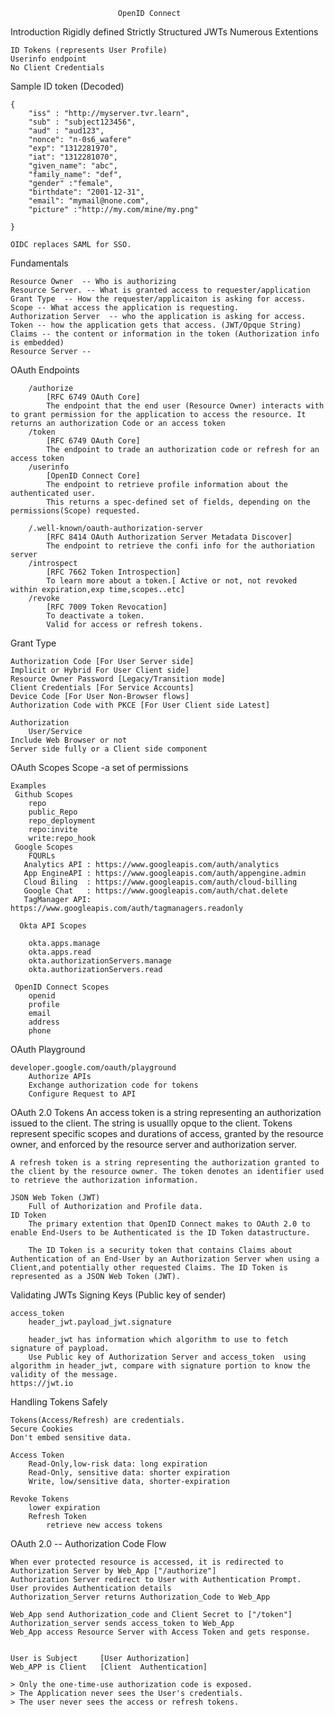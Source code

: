 							OpenID Connect
Introduction
	Rigidly defined
	Strictly Structured JWTs
	Numerous Extentions

	ID Tokens (represents User Profile)
	Userinfo endpoint
	No Client Credentials

Sample ID token (Decoded)

	{
		"iss" : "http://myserver.tvr.learn",
		"sub" : "subject123456",
		"aud" : "aud123",
		"nonce": "n-0s6_wafere"
		"exp": "1312281970",
		"iat": "1312281070",
		"given_name": "abc",
		"family_name": "def",
		"gender" :"female",
		"birthdate": "2001-12-31",
		"email": "mymail@none.com",
		"picture" :"http://my.com/mine/my.png"

	}

	OIDC replaces SAML for SSO.

Fundamentals

	Resource Owner  -- Who is authorizing
	Resource Server. -- What is granted access to requester/application
	Grant Type	-- How the requester/applicaiton is asking for access.
	Scope -- What access the application is requesting.
	Authorization Server  -- who the application is asking for access.
	Token -- how the application gets that access. (JWT/Opque String)
	Claims -- the content or information in the token (Authorization info is embedded)
	Resource Server --

OAuth Endpoints
	
		/authorize 
			[RFC 6749 OAuth Core]
			The endpoint that the end user (Resource Owner) interacts with to grant permission for the application to access the resource. It returns an authorization Code or an access token
		/token 
			[RFC 6749 OAuth Core]
			The endpoint to trade an authorization code or refresh for an access token
		/userinfo 
			[OpenID Connect Core]
			The endpoint to retrieve profile information about the authenticated user.
			This returns a spec-defined set of fields, depending on the permissions(Scope) requested.
		
		/.well-known/oauth-authorization-server 
			[RFC 8414 OAuth Authorization Server Metadata Discover]
			The endpoint to retrieve the confi info for the authoriation server
		/introspect 
			[RFC 7662 Token Introspection]
			To learn more about a token.[ Active or not, not revoked within expiration,exp time,scopes..etc]
		/revoke
			[RFC 7009 Token Revocation]
			To deactivate a token.
			Valid for access or refresh tokens.

Grant Type

	Authorization Code [For User Server side]
	Implicit or Hybrid For User Client side]
	Resource Owner Password [Legacy/Transition mode]
	Client Credentials [For Service Accounts]
	Device Code [For User Non-Browser flows]
	Authorization Code with PKCE [For User Client side Latest]

	Authorization
		User/Service
	Include Web Browser or not
	Server side fully or a Client side component


OAuth Scopes
	Scope -a set of permissions

	Examples
	 Github Scopes
		repo
		public_Repo
		repo_deployment
		repo:invite
		write:repo_hook
	 Google Scopes
	 	FQURLs
	   Analytics API : https://www.googleapis.com/auth/analytics
	   App EngineAPI : https://www.googleapis.com/auth/appengine.admin
	   Cloud Biling  : https://www.googleapis.com/auth/cloud-billing
	   Google Chat   : https://www.googleapis.com/auth/chat.delete
	   TagManager API: https://www.googleapis.com/auth/tagmanagers.readonly

	  Okta API Scopes

	  	okta.apps.manage
	  	okta.apps.read
	  	okta.authorizationServers.manage
	  	okta.authorizationServers.read

	 OpenID Connect Scopes
	 	openid
	 	profile
	 	email
	 	address
	 	phone

OAuth Playground
	
	developer.google.com/oauth/playground
		Authorize APIs
		Exchange authorization code for tokens
		Configure Request to API

OAuth 2.0 Tokens
	An access token is a string representing an authorization issued to the client. The string is usuallly opque to the client. Tokens represent specific scopes and durations of access, granted by the resource owner, and enforced by the resource server and authorization server.

	A refresh token is a string representing the authorization granted to the client by the resource owner. The token denotes an identifier used to retrieve the authorization information.

	JSON Web Token (JWT)
		Full of Authorization and Profile data.
	ID Token
		The primary extention that OpenID Connect makes to OAuth 2.0 to enable End-Users to be Authenticated is the ID Token datastructure.
		
		The ID Token is a security token that contains Claims about Authentication of an End-User by an Authorization Server when using a Client,and potentially other requested Claims. The ID Token is represented as a JSON Web Token (JWT).

Validating JWTs
	Signing Keys (Public key of sender)

	access_token
		header_jwt.payload_jwt.signature

		header_jwt has information which algorithm to use to fetch signature of paypload.
		Use Public key of Authorization Server and access_token  using algorithm in header_jwt, compare with signature portion to know the validity of the message.
	https://jwt.io
Handling Tokens Safely

	Tokens(Access/Refresh) are credentials.
	Secure Cookies
	Don't embed sensitive data.

	Access Token
		Read-Only,low-risk data: long expiration
		Read-Only, sensitive data: shorter expiration
		Write, low/sensitive data, shorter-expiration

	Revoke Tokens
		lower expiration
		Refresh Token
			retrieve new access tokens

OAuth 2.0 -- Authorization Code Flow

	When ever protected resource is accessed, it is redirected to Authorization Server by Web_App ["/authorize"]
	Authorization Server redirect to User with Authentication Prompt.
	User provides Authentication details
	Authorization_Server returns Authorization_Code to Web_App

	Web_App send Authorization_code and Client Secret to ["/token"]
	Authorization_server sends access_token to Web_App
	Web_App access Resource Server with Access Token and gets response.


	User is Subject 	[User Authorization]
	Web_APP is Client	[Client  Authentication]

	> Only the one-time-use authorization code is exposed.
	> The Application never sees the User's credentials.
	> The user never sees the access or refresh tokens.

	


















